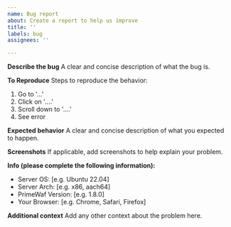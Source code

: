 ```yaml
---
name: Bug report
about: Create a report to help us improve
title: ''
labels: bug
assignees: ''

---
```


**Describe the bug**
A clear and concise description of what the bug is.

**To Reproduce**
Steps to reproduce the behavior:
1. Go to '...'
2. Click on '....'
3. Scroll down to '....'
4. See error

**Expected behavior**
A clear and concise description of what you expected to happen.

**Screenshots**
If applicable, add screenshots to help explain your problem.

**Info (please complete the following information):**
 - Server OS: [e.g. Ubuntu 22.04]
 - Server Arch: [e.g. x86, aach64]
 - PrimeWaf Version: [e.g. 1.8.0]
 - Your Browser: [e.g. Chrome, Safari, Firefox]

**Additional context**
Add any other context about the problem here.
